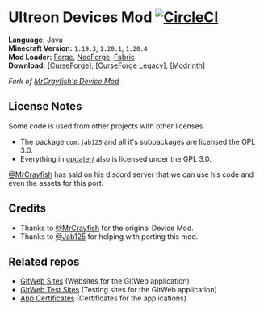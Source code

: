 # Ultreon Devices Mod [![CircleCI](https://dl.circleci.com/status-badge/img/gh/Ultreon/devices-mod/tree/1.19.3-development.svg?style=svg)](https://dl.circleci.com/status-badge/redirect/gh/Ultreon/devices-mod/tree/1.19.3-development)
**Language:** Java  
**Minecraft Version:** `1.19.3`, `1.20.1`, `1.20.4`  
**Mod Loader:** [Forge](https://files.minecraftforge.net/), [NeoForge](https://neoforged.net/), [Fabric](https://fabricmc.net/)  
**Download:** [[CurseForge]](https://curseforge.com/minecraft/mc-mods/devices-mod), [[CurseForge Legacy]](https://legacy.curseforge.com/minecraft/mc-mods/devices-mod), [[Modrinth]](https://modrinth.com/mod/devices-mod)

*Fork of [MrCrayfish's Device Mod](https://github.com/MrCrayfish/MrCrayfishDeviceMod)*

## License Notes
Some code is used from other projects with other licenses.
* The package `com.jab125` and all it's subpackages are licensed the GPL 3.0.
* Everything in [updater/](updater) also is licensed under the GPL 3.0.

[@MrCrayfish](https://github.com/MrCrayfish) has said on his discord server that we can use his code and even the assets for this port.


## Credits
* Thanks to [@MrCrayfish](https://github.com/MrCrayfish) for the original Device Mod.
* Thanks to [@Jab125](https://github.com/Jab125) for helping with porting this mod.

## Related repos
* [GitWeb Sites](https://github.com/Ultreon/gitweb-sites) (Websites for the GitWeb application)
* [GitWeb Test Sites](https://github.com/Jab125/gitweb-sites) (Testing sites for the GitWeb application)
* [App Certificates](https://github.com/Ultreon/device-mod-certificates) (Certificates for the applications)
